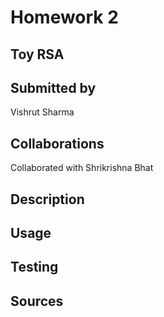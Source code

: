 # Homework 2

## Toy RSA

## Submitted by
Vishrut Sharma

## Collaborations
Collaborated with Shrikrishna Bhat

## Description

## Usage

## Testing

## Sources